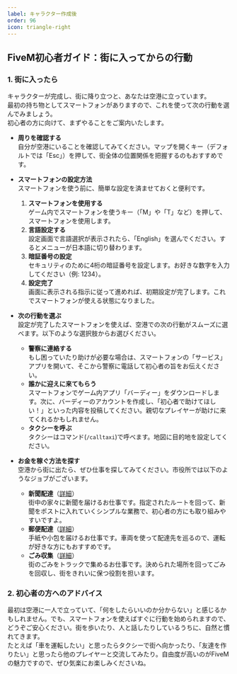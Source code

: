 ```yaml
---
label: キャラクター作成後
order: 96
icon: triangle-right
---
```


## FiveM初心者ガイド：街に入ってからの行動

### 1. 街に入ったら
キャラクターが完成し、街に降り立つと、あなたは空港に立っています。  
最初の持ち物としてスマートフォンがありますので、これを使って次の行動を選んでみましょう。  
初心者の方に向けて、まずやることをご案内いたします。

- **周りを確認する**  
  自分が空港にいることを確認してみてください。マップを開くキー（デフォルトでは「Esc」）を押して、街全体の位置関係を把握するのもおすすめです。

- **スマートフォンの設定方法**  
  スマートフォンを使う前に、簡単な設定を済ませておくと便利です。  
  1. **スマートフォンを使用する**  
     ゲーム内でスマートフォンを使うキー（「M」や「T」など）を押して、スマートフォンを使用します。  
  2. **言語設定する**  
     設定画面で言語選択が表示されたら、「English」を選んでください。するとメニューが日本語に切り替わります。  
  3. **暗証番号の設定**  
     セキュリティのために4桁の暗証番号を設定します。お好きな数字を入力してください（例: 1234）。  
  4. **設定完了**  
     画面に表示される指示に従って進めれば、初期設定が完了します。これでスマートフォンが使える状態になりました。

- **次の行動を選ぶ**  
  設定が完了したスマートフォンを使えば、空港での次の行動がスムーズに選べます。以下のような選択肢からお選びください。  
  - **警察に連絡する**  
    もし困っていたり助けが必要な場合は、スマートフォンの「サービス」アプリを開いて、そこから警察に電話して初心者の旨をお伝えください。
  - **誰かに迎えに来てもらう**  
    スマートフォンでゲーム内アプリ「バーディー」をダウンロードします。次に、バーディーのアカウントを作成し、「初心者で助けてほしい！」といった内容を投稿してください。親切なプレイヤーが助けに来てくれるかもしれません。  
  - **タクシーを呼ぶ**  
    タクシーはコマンド(`/calltaxi`)で呼べます。地図に目的地を設定してください。

- **お金を稼ぐ方法を探す**  
  空港から街に出たら、ぜひ仕事を探してみてください。市役所では以下のようなジョブがございます。  
  - **新聞配達**（[詳細](https://fivemdocs.libertasmc.xyz/jobs/job-newspaper/)）  
    街中の家々に新聞を届けるお仕事です。指定されたルートを回って、新聞をポストに入れていくシンプルな業務で、初心者の方にも取り組みやすいですよ。  
  - **郵便配達**（[詳細](https://fivemdocs.libertasmc.xyz/jobs/job-gopostal/)）  
    手紙や小包を届けるお仕事です。車両を使って配達先を巡るので、運転が好きな方にもおすすめです。  
  - **ごみ収集**（[詳細](https://fivemdocs.libertasmc.xyz/jobs/job-garbagecollector/)）  
    街のごみをトラックで集めるお仕事です。決められた場所を回ってごみを回収し、街をきれいに保つ役割を担います。

### 2. 初心者の方へのアドバイス
最初は空港に一人で立っていて、「何をしたらいいのか分からない」と感じるかもしれません。でも、スマートフォンを使えばすぐに行動を始められますので、どうぞご安心ください。街を歩いたり、人と話したりしているうちに、自然と慣れてきます。  
たとえば「車を運転したい」と思ったらタクシーで街へ向かったり、「友達を作りたい」と思ったら他のプレイヤーと交流してみたり。自由度が高いのがFiveMの魅力ですので、ぜひ気楽にお楽しみくださいね。
